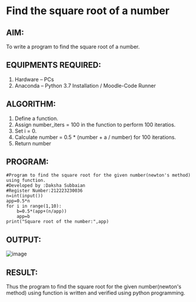 # Find the square root of a number

## AIM:
To write a program to find the square root of a number.

## EQUIPMENTS REQUIRED:
1. Hardware – PCs
2. Anaconda – Python 3.7 Installation / Moodle-Code Runner

## ALGORITHM:
1. Define a function.
2. Assign number_iters = 100 in the function to perform 100 iteratios.
3. Set i = 0.
4. Calculate  number = 0.5 * (number + a / number) for 100 iterations.
5. Return number

## PROGRAM:
```
#Program to find the square root for the given number(newton's method) using function.
#Developed by :Daksha Subbaian
#Register Number:212223230036
n=int(input())
app=0.5*n
for i in range(1,10):
    b=0.5*(app+(n/app))
    app=b
print("Square root of the number:",app)
```

## OUTPUT:
![image](https://github.com/user-attachments/assets/12cbec57-a779-4d69-85c9-2feb2a2163c7)




## RESULT:
Thus the program to find the square root for the given number(newton's method) using function is written and verified using python programming.
